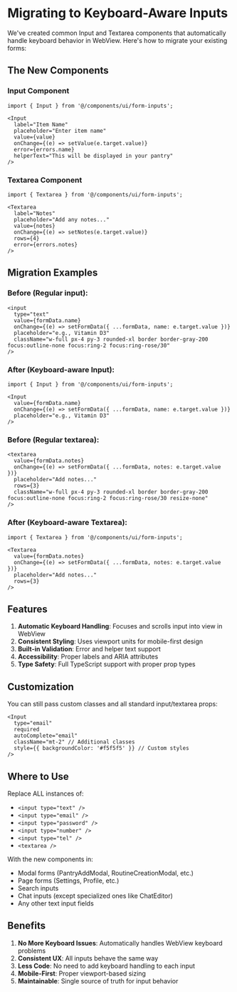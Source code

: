 # Migrating to Keyboard-Aware Inputs

We've created common Input and Textarea components that automatically handle keyboard behavior in WebView. Here's how to migrate your existing forms:

## The New Components

### Input Component
```tsx
import { Input } from '@/components/ui/form-inputs';

<Input 
  label="Item Name"
  placeholder="Enter item name"
  value={value}
  onChange={(e) => setValue(e.target.value)}
  error={errors.name}
  helperText="This will be displayed in your pantry"
/>
```

### Textarea Component
```tsx
import { Textarea } from '@/components/ui/form-inputs';

<Textarea 
  label="Notes"
  placeholder="Add any notes..."
  value={notes}
  onChange={(e) => setNotes(e.target.value)}
  rows={4}
  error={errors.notes}
/>
```

## Migration Examples

### Before (Regular input):
```tsx
<input
  type="text"
  value={formData.name}
  onChange={(e) => setFormData({ ...formData, name: e.target.value })}
  placeholder="e.g., Vitamin D3"
  className="w-full px-4 py-3 rounded-xl border border-gray-200 focus:outline-none focus:ring-2 focus:ring-rose/30"
/>
```

### After (Keyboard-aware Input):
```tsx
import { Input } from '@/components/ui/form-inputs';

<Input
  value={formData.name}
  onChange={(e) => setFormData({ ...formData, name: e.target.value })}
  placeholder="e.g., Vitamin D3"
/>
```

### Before (Regular textarea):
```tsx
<textarea
  value={formData.notes}
  onChange={(e) => setFormData({ ...formData, notes: e.target.value })}
  placeholder="Add notes..."
  rows={3}
  className="w-full px-4 py-3 rounded-xl border border-gray-200 focus:outline-none focus:ring-2 focus:ring-rose/30 resize-none"
/>
```

### After (Keyboard-aware Textarea):
```tsx
import { Textarea } from '@/components/ui/form-inputs';

<Textarea
  value={formData.notes}
  onChange={(e) => setFormData({ ...formData, notes: e.target.value })}
  placeholder="Add notes..."
  rows={3}
/>
```

## Features

1. **Automatic Keyboard Handling**: Focuses and scrolls input into view in WebView
2. **Consistent Styling**: Uses viewport units for mobile-first design
3. **Built-in Validation**: Error and helper text support
4. **Accessibility**: Proper labels and ARIA attributes
5. **Type Safety**: Full TypeScript support with proper prop types

## Customization

You can still pass custom classes and all standard input/textarea props:

```tsx
<Input
  type="email"
  required
  autoComplete="email"
  className="mt-2" // Additional classes
  style={{ backgroundColor: '#f5f5f5' }} // Custom styles
/>
```

## Where to Use

Replace ALL instances of:
- `<input type="text" />`
- `<input type="email" />`
- `<input type="password" />`
- `<input type="number" />`
- `<input type="tel" />`
- `<textarea />`

With the new components in:
- Modal forms (PantryAddModal, RoutineCreationModal, etc.)
- Page forms (Settings, Profile, etc.)
- Search inputs
- Chat inputs (except specialized ones like ChatEditor)
- Any other text input fields

## Benefits

1. **No More Keyboard Issues**: Automatically handles WebView keyboard problems
2. **Consistent UX**: All inputs behave the same way
3. **Less Code**: No need to add keyboard handling to each input
4. **Mobile-First**: Proper viewport-based sizing
5. **Maintainable**: Single source of truth for input behavior